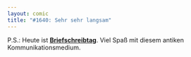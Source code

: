 ```yaml
---
layout: comic
title: "#1640: Sehr sehr langsam"
---
```


P.S.:
Heute ist <a href="http://www.fonflatter.de/kalender"><strong>Briefschreibtag</strong></a>. Viel Spaß mit diesem antiken Kommunikationsmedium.
